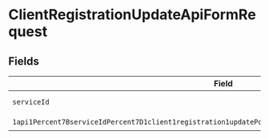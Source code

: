 # ClientRegistrationUpdateApiFormRequest


## Fields

| Field                                                                                                                                                                                                                                           | Type                                                                                                                                                                                                                                            | Required                                                                                                                                                                                                                                        | Description                                                                                                                                                                                                                                     |
| ----------------------------------------------------------------------------------------------------------------------------------------------------------------------------------------------------------------------------------------------- | ----------------------------------------------------------------------------------------------------------------------------------------------------------------------------------------------------------------------------------------------- | ----------------------------------------------------------------------------------------------------------------------------------------------------------------------------------------------------------------------------------------------- | ----------------------------------------------------------------------------------------------------------------------------------------------------------------------------------------------------------------------------------------------- |
| `serviceId`                                                                                                                                                                                                                                     | *String*                                                                                                                                                                                                                                        | :heavy_check_mark:                                                                                                                                                                                                                              | A service ID.                                                                                                                                                                                                                                   |
| `1api1Percent7BserviceIdPercent7D1client1registration1updatePostRequestBodyContentApplication1jsonSchema`                                                                                                                                       | [1api1Percent7BserviceIdPercent7D1client1registration1updatePostRequestBodyContentApplication1jsonSchema](../../models/components/Oneapi1Percent7BserviceIdPercent7D1client1registration1updatePostRequestBodyContentApplication1jsonSchema.md) | :heavy_check_mark:                                                                                                                                                                                                                              | N/A                                                                                                                                                                                                                                             |